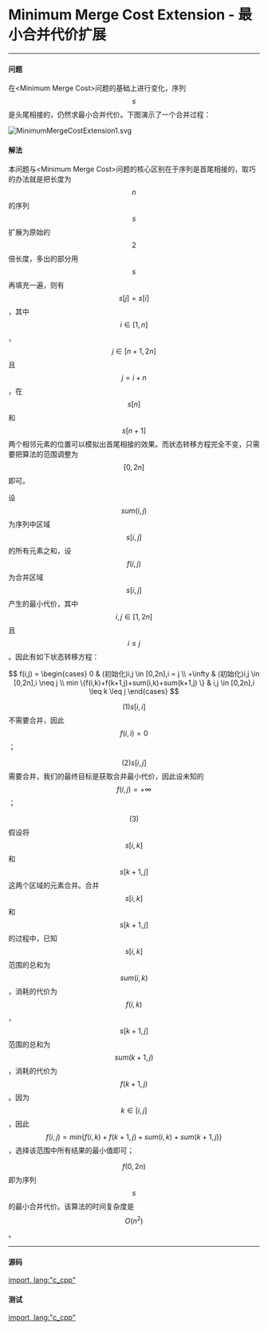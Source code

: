 <script type="text/javascript" src="https://cdn.mathjax.org/mathjax/latest/MathJax.js?config=TeX-AMS-MML_HTMLorMML"/></script>

# Minimum Merge Cost Extension - 最小合并代价扩展

--------

#### 问题

在&lt;Minimum Merge Cost&gt;问题的基础上进行变化，序列$$ s $$是头尾相接的，仍然求最小合并代价。下图演示了一个合并过程：

![MinimumMergeCostExtension1.svg](../res/MinimumMergeCostExtension1.svg)

#### 解法

本问题与&lt;Minimum Merge Cost&gt;问题的核心区别在于序列是首尾相接的，取巧的办法就是把长度为$$ n $$的序列$$ s $$扩展为原始的$$ 2 $$倍长度，多出的部分用$$ s $$再填充一遍，则有$$ s[j] = s[i] $$，其中$$ i \in [1,n] $$，$$ j \in [n+1,2n] $$且$$ j = i+n $$，在$$ s[n] $$和$$ s[n+1] $$两个相邻元素的位置可以模拟出首尾相接的效果。而状态转移方程完全不变，只需要把算法的范围调整为$$ [0,2n] $$即可。

设$$ sum(i,j) $$为序列中区域$$ s[i,j] $$的所有元素之和，设$$ f(i,j) $$为合并区域$$ s[i,j] $$产生的最小代价，其中$$ i,j \in [1,2n] $$且$$ i \leq j $$。因此有如下状态转移方程：

$$
f(i,j) =
\begin{cases}
0 & (初始化)i,j \in [0,2n],i = j \\
+\infty & (初始化)i,j \in [0,2n],i \neq j \\
min \{f(i,k)+f(k+1,j)+sum(i,k)+sum(k+1,j) \} & i,j \in [0,2n],i \leq k \leq j
\end{cases}
$$

$$ (1) s[i,i] $$不需要合并，因此$$ f(i,i) = 0 $$；

$$ (2) s[i,j] $$需要合并，我们的最终目标是获取合并最小代价，因此设未知的$$ f(i,j) = +\infty $$；

$$ (3) $$假设将$$ s[i,k] $$和$$ s[k+1,j] $$这两个区域的元素合并。合并$$ s[i,k] $$和$$ s[k+1,j] $$的过程中，已知$$ s[i,k] $$范围的总和为$$ sum(i,k) $$，消耗的代价为$$ f(i,k) $$，$$ s[k+1,j] $$范围的总和为$$ sum(k+1,j) $$，消耗的代价为$$ f(k+1,j) $$。因为$$ k \in [i,j] $$，因此$$ f(i,j) = min \{ f(i,k)+f(k+1,j)+sum(i,k)+sum(k+1,j) \} $$，选择该范围中所有结果的最小值即可；

$$ f(0,2n) $$即为序列$$ s $$的最小合并代价。该算法的时间复杂度是$$ O(n^2) $$。

--------

#### 源码

[import, lang:"c_cpp"](../../../../src/DynamicProgramming/RegionalDP/MinimumMergeCostExtension.h)

#### 测试

[import, lang:"c_cpp"](../../../../src/DynamicProgramming/RegionalDP/MinimumMergeCostExtension.cpp)
